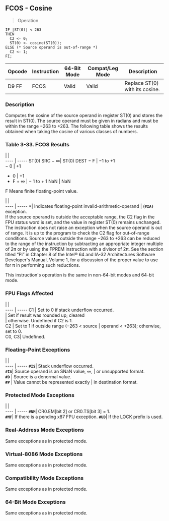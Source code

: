 ## FCOS - Cosine

> Operation

``` slim
IF |ST(0)| < 263
THEN
  C2 <- 0;
  ST(0) <- cosine(ST(0));
ELSE (* Source operand is out-of-range *)
  C2 <- 1;
FI;

```

 Opcode| Instruction| 64-Bit Mode| Compat/Leg Mode| Description                   
 ---  | --- | --- | --- | ---
 D9 FF | FCOS       | Valid      | Valid          | Replace ST(0) with its cosine.

### Description
Computes the cosine of the source operand in register ST(0) and stores the result
in ST(0). The source operand must be given in radians and must be within the
range −263 to +263. The following table shows the results obtained when taking
the cosine of various classes of numbers.


### Table 3-33. FCOS Results
   | |  
---- | -----
 ST(0) SRC − ∞| ST(0) DEST
 − F          | −1 to +1  
 − 0          | +1        
 + 0          | +1        
 + F + ∞      | − 1 to + 1
 NaN          | NaN       
<aside class="notification">
F Means finite floating-point value.
</aside>

   | |  
---- | -----
 *| Indicates floating-point invalid-arithmetic-operand
  | (**``#IA)``** exception.                                   
If the source operand is outside the acceptable range, the C2 flag in the FPU
status word is set, and the value in register ST(0) remains unchanged. The instruction
does not raise an exception when the source operand is out of range. It is up
to the program to check the C2 flag for out-of-range conditions. Source values
outside the range −263 to +263 can be reduced to the range of the instruction
by subtracting an appropriate integer multiple of 2π or by using the FPREM instruction
with a divisor of 2π. See the section titled “Pi” in Chapter 8 of the Intel®
64 and IA-32 Architectures Software Developer's Manual, Volume 1, for a discussion
of the proper value to use for π in performing such reductions.

This instruction's operation is the same in non-64-bit modes and 64-bit mode.



### FPU Flags Affected
   | |  
---- | -----
 C1    | Set to 0 if stack underflow occurred.   
       | Set if result was rounded up; cleared   
       | otherwise. Undefined if C2 is 1.        
 C2    | Set to 1 if outside range (−263 < source
       | operand < +263); otherwise, set to 0.   
 C0, C3| Undefined.                              

### Floating-Point Exceptions
   | |  
---- | -----
 **``#IS``**| Stack underflow occurred.          
 **``#IA``**| Source operand is an SNaN value, ∞,
    | or unsupported format.             
 **``#D``** | Source is a denormal value.        
 **``#P``** | Value cannot be represented exactly
    | in destination format.             

### Protected Mode Exceptions
   | |  
---- | -----
 **``#NM``**| CR0.EM[bit 2] or CR0.TS[bit 3] = 1.     
 **``#MF``**| If there is a pending x87 FPU exception.
 **``#UD``**| If the LOCK prefix is used.             

### Real-Address Mode Exceptions
Same exceptions as in protected mode.


### Virtual-8086 Mode Exceptions
Same exceptions as in protected mode.


### Compatibility Mode Exceptions
Same exceptions as in protected mode.


### 64-Bit Mode Exceptions
Same exceptions as in protected mode.
